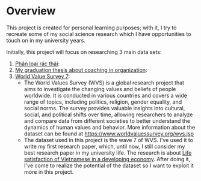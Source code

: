 # Overview

This project is created for personal learning purposes; with it, I try to recreate some of my social science research which I have opportunities to touch on in my university years.

Initially, this project will focus on researching 3 main data sets:

1. [Phân loại rác thải](phan-loai-rac-thai):
2. [My graduation thesis about coaching in organization](spino-coaching-thesis):
3. [World Value Survey 7](wvs_7):
    - The World Values Survey (WVS) is a global research project that aims to investigate the changing values and beliefs of people worldwide. It is conducted in various countries and covers a wide range of topics, including politics, religion, gender equality, and social norms. The survey provides valuable insights into cultural, social, and political shifts over time, allowing researchers to analyze and compare data from different societies to better understand the dynamics of human values and behavior. More information about the dataset can be found at https://www.worldvaluessurvey.org/wvs.jsp 
    - The dataset used in this project is the wave 7 of WVS. I've used it to write my first research paper, which, until now, I still consider my best research paper in my university life. The research is about [Life satisfaction of Vietnamese in a developing economy](wvs_7/docs/Life-satisfaction-Vietnamese-in-a-developing-economy.pdf). After doing it, I've come to realize the potential of the dataset so I want to exploit it more in this project. 
